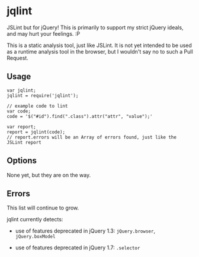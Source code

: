 # jqlint

JSLint but for jQuery! This is primarily to support my strict jQuery ideals, and
may hurt your feelings. :P

This is a static analysis tool, just like JSLint. It is not yet intended to be
used as a runtime analysis tool in the browser, but I wouldn't say no to such a
Pull Request.

## Usage

```
var jqlint;
jqlint = require('jqlint');

// example code to lint
var code;
code = '$("#id").find(".class").attr("attr", "value");'

var report;
report = jqlint(code);
// report.errors will be an Array of errors found, just like the JSLint report
```

## Options

None yet, but they are on the way.

## Errors

This list will continue to grow.

jqlint currently detects:

- use of features deprecated in jQuery 1.3: `jQuery.browser`, `jQuery.boxModel`

- use of features deprecated in jQuery 1.7: `.selector`
